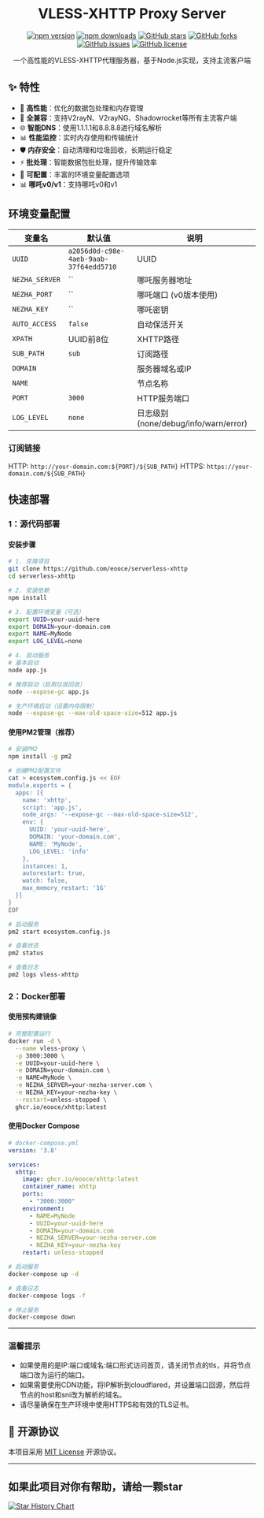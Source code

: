 <div align="center">

# VLESS-XHTTP Proxy Server

[![npm version](https://img.shields.io/npm/v/@eooce/xhttp?style=flat-square)](https://www.npmjs.com/package/@eooce/xhttp)
[![npm downloads](https://img.shields.io/npm/dm/@eooce/xhttp?style=flat-square)](https://www.npmjs.com/package/@eooce/xhttp)
[![GitHub stars](https://img.shields.io/github/stars/eooce/serverless-xhttp?style=social)](https://github.com/eooce/serverless-xhttp)
[![GitHub forks](https://img.shields.io/github/forks/eooce/serverless-xhttp?style=social)](https://github.com/eooce/serverless-xhttp)
[![GitHub issues](https://img.shields.io/github/issues/eooce/serverless-xhttp)](https://github.com/eooce/serverless-xhttp/issues)
[![GitHub license](https://img.shields.io/github/license/eooce/serverless-xhttp)](https://github.com/eooce/serverless-xhttp/blob/main/LICENSE)


一个高性能的VLESS-XHTTP代理服务器，基于Node.js实现，支持主流客户端

</div>

## ✨ 特性

- 🚀 **高性能**：优化的数据包处理和内存管理
- 🔄 **全兼容**：支持V2rayN、V2rayNG、Shadowrocket等所有主流客户端
- 🌐 **智能DNS**：使用1.1.1.1和8.8.8.8进行域名解析
- 📊 **性能监控**：实时内存使用和传输统计
- 🛡️ **内存安全**：自动清理和垃圾回收，长期运行稳定
- ⚡ **批处理**：智能数据包批处理，提升传输效率
- 🔧 **可配置**：丰富的环境变量配置选项
- 📊 **哪吒v0/v1**：支持哪吒v0和v1

## 环境变量配置

| 变量名 | 默认值 | 说明 |
|--------|--------|------|
| `UUID` | `a2056d0d-c98e-4aeb-9aab-37f64edd5710` | UUID |
| `NEZHA_SERVER` | `` | 哪吒服务器地址 |
| `NEZHA_PORT` | `` | 哪吒端口 (v0版本使用) |
| `NEZHA_KEY` | `` | 哪吒密钥 |
| `AUTO_ACCESS` | `false` | 自动保活开关 |
| `XPATH` | UUID前8位 | XHTTP路径 |
| `SUB_PATH` | `sub` | 订阅路径 |
| `DOMAIN` |   | 服务器域名或IP |
| `NAME` |     | 节点名称 |
| `PORT` | `3000` | HTTP服务端口 |
| `LOG_LEVEL` | `none` | 日志级别 (none/debug/info/warn/error) |

### 订阅链接
HTTP: `http://your-domain.com:${PORT}/${SUB_PATH}`
HTTPS: `https://your-domain.com/${SUB_PATH}`

## 快速部署 

### 1：源代码部署

#### 安装步骤

```bash
# 1. 克隆项目
git clone https://github.com/eooce/serverless-xhttp
cd serverless-xhttp

# 2. 安装依赖
npm install

# 3. 配置环境变量（可选）
export UUID=your-uuid-here
export DOMAIN=your-domain.com
export NAME=MyNode
export LOG_LEVEL=none

# 4. 启动服务
# 基本启动
node app.js

# 推荐启动（启用垃圾回收）
node --expose-gc app.js

# 生产环境启动（设置内存限制）
node --expose-gc --max-old-space-size=512 app.js
```

#### 使用PM2管理（推荐）

```bash
# 安装PM2
npm install -g pm2

# 创建PM2配置文件
cat > ecosystem.config.js << EOF
module.exports = {
  apps: [{
    name: 'xhttp',
    script: 'app.js',
    node_args: '--expose-gc --max-old-space-size=512',
    env: {
      UUID: 'your-uuid-here',
      DOMAIN: 'your-domain.com',
      NAME: 'MyNode',
      LOG_LEVEL: 'info'
    },
    instances: 1,
    autorestart: true,
    watch: false,
    max_memory_restart: '1G'
  }]
}
EOF

# 启动服务
pm2 start ecosystem.config.js

# 查看状态
pm2 status

# 查看日志
pm2 logs vless-xhttp
```

### 2：Docker部署

#### 使用预构建镜像

```bash
# 完整配置运行
docker run -d \
  --name vless-proxy \
  -p 3000:3000 \
  -e UUID=your-uuid-here \
  -e DOMAIN=your-domain.com \
  -e NAME=MyNode \
  -e NEZHA_SERVER=your-nezha-server.com \
  -e NEZHA_KEY=your-nezha-key \
  --restart=unless-stopped \
  ghcr.io/eooce/xhttp:latest
```

#### 使用Docker Compose

```yaml
# docker-compose.yml
version: '3.8'

services:
  xhttp:
    image: ghcr.io/eooce/xhttp:latest
    container_name: xhttp
    ports:
      - "3000:3000"
    environment:
      - NAME=MyNode
      - UUID=your-uuid-here
      - DOMAIN=your-domain.com
      - NEZHA_SERVER=your-nezha-server.com
      - NEZHA_KEY=your-nezha-key
    restart: unless-stopped
```

```bash
# 启动服务
docker-compose up -d

# 查看日志
docker-compose logs -f

# 停止服务
docker-compose down
```

---

### 温馨提示

* 如果使用的是IP:端口或域名:端口形式访问首页，请关闭节点的tls，并将节点端口改为运行的端口。
* 如果需要使用CDN功能，将IP解析到cloudflared，并设置端口回源，然后将节点的host和sni改为解析的域名。
* 请尽量确保在生产环境中使用HTTPS和有效的TLS证书。

## 📄 开源协议

本项目采用 [MIT License](LICENSE) 开源协议。

---
## 如果此项目对你有帮助，请给一颗star

[![Star History Chart](https://api.star-history.com/svg?repos=eooce/serverless-xhttp&type=Date)](https://star-history.com/#eooce/serverless-xhttp&Date)
